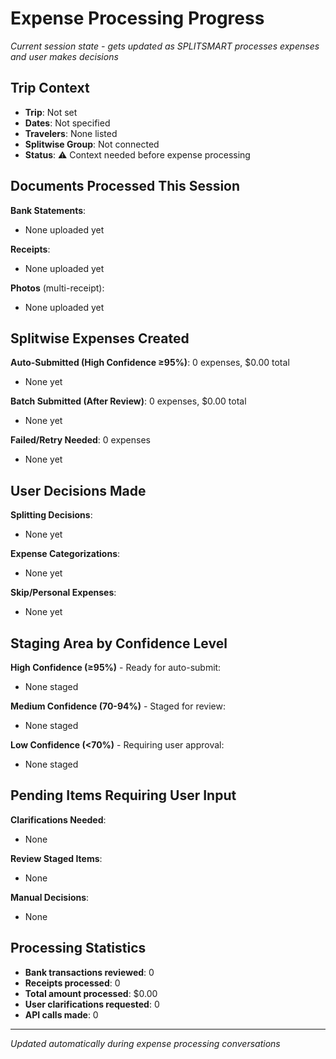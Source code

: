 # Expense Processing Progress

*Current session state - gets updated as SPLITSMART processes expenses and user makes decisions*

## Trip Context
- **Trip**: Not set
- **Dates**: Not specified  
- **Travelers**: None listed
- **Splitwise Group**: Not connected
- **Status**: ⚠️ Context needed before expense processing

## Documents Processed This Session
**Bank Statements**:
- None uploaded yet

**Receipts**:
- None uploaded yet

**Photos** (multi-receipt):
- None uploaded yet

## Splitwise Expenses Created
**Auto-Submitted (High Confidence ≥95%)**: 0 expenses, $0.00 total
- None yet

**Batch Submitted (After Review)**: 0 expenses, $0.00 total  
- None yet

**Failed/Retry Needed**: 0 expenses
- None yet

## User Decisions Made
**Splitting Decisions**:
- None yet

**Expense Categorizations**:
- None yet

**Skip/Personal Expenses**:
- None yet

## Staging Area by Confidence Level

**High Confidence (≥95%)** - Ready for auto-submit:
- None staged

**Medium Confidence (70-94%)** - Staged for review:
- None staged

**Low Confidence (<70%)** - Requiring user approval:
- None staged

## Pending Items Requiring User Input

**Clarifications Needed**:
- None

**Review Staged Items**:
- None

**Manual Decisions**:
- None

## Processing Statistics
- **Bank transactions reviewed**: 0
- **Receipts processed**: 0  
- **Total amount processed**: $0.00
- **User clarifications requested**: 0
- **API calls made**: 0

---
*Updated automatically during expense processing conversations*